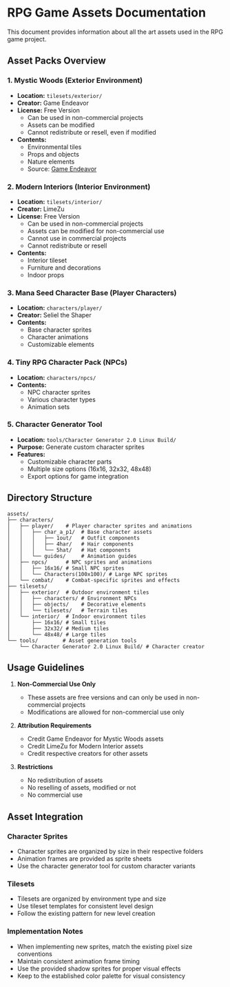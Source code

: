 # RPG Game Assets Documentation

This document provides information about all the art assets used in the RPG game project.

## Asset Packs Overview

### 1. Mystic Woods (Exterior Environment)
- **Location:** `tilesets/exterior/`
- **Creator:** Game Endeavor
- **License:** Free Version
  - Can be used in non-commercial projects
  - Assets can be modified
  - Cannot redistribute or resell, even if modified
- **Contents:**
  - Environmental tiles
  - Props and objects
  - Nature elements
  - Source: [Game Endeavor](https://twitter.com/GameEndeavor)

### 2. Modern Interiors (Interior Environment)
- **Location:** `tilesets/interior/`
- **Creator:** LimeZu
- **License:** Free Version
  - Can be used in non-commercial projects
  - Assets can be modified for non-commercial use
  - Cannot use in commercial projects
  - Cannot redistribute or resell
- **Contents:**
  - Interior tileset
  - Furniture and decorations
  - Indoor props

### 3. Mana Seed Character Base (Player Characters)
- **Location:** `characters/player/`
- **Creator:** Seliel the Shaper
- **Contents:**
  - Base character sprites
  - Character animations
  - Customizable elements

### 4. Tiny RPG Character Pack (NPCs)
- **Location:** `characters/npcs/`
- **Contents:**
  - NPC character sprites
  - Various character types
  - Animation sets

### 5. Character Generator Tool
- **Location:** `tools/Character Generator 2.0 Linux Build/`
- **Purpose:** Generate custom character sprites
- **Features:**
  - Customizable character parts
  - Multiple size options (16x16, 32x32, 48x48)
  - Export options for game integration

## Directory Structure
```
assets/
├── characters/
│   ├── player/    # Player character sprites and animations
│   │   ├── char_a_p1/  # Base character assets
│   │   │   ├── 1out/   # Outfit components
│   │   │   ├── 4har/   # Hair components
│   │   │   └── 5hat/   # Hat components
│   │   └── guides/     # Animation guides
│   ├── npcs/      # NPC sprites and animations
│   │   ├── 16x16/ # Small NPC sprites
│   │   └── Characters(100x100)/ # Large NPC sprites
│   └── combat/    # Combat-specific sprites and effects
├── tilesets/
│   ├── exterior/  # Outdoor environment tiles
│   │   ├── characters/ # Environment NPCs
│   │   ├── objects/    # Decorative elements
│   │   └── tilesets/   # Terrain tiles
│   └── interior/  # Indoor environment tiles
│       ├── 16x16/ # Small tiles
│       ├── 32x32/ # Medium tiles
│       └── 48x48/ # Large tiles
└── tools/        # Asset generation tools
    └── Character Generator 2.0 Linux Build/ # Character creator
```

## Usage Guidelines

1. **Non-Commercial Use Only**
   - These assets are free versions and can only be used in non-commercial projects
   - Modifications are allowed for non-commercial use only

2. **Attribution Requirements**
   - Credit Game Endeavor for Mystic Woods assets
   - Credit LimeZu for Modern Interior assets
   - Credit respective creators for other assets

3. **Restrictions**
   - No redistribution of assets
   - No reselling of assets, modified or not
   - No commercial use

## Asset Integration

### Character Sprites
- Character sprites are organized by size in their respective folders
- Animation frames are provided as sprite sheets
- Use the character generator tool for custom character variants

### Tilesets
- Tilesets are organized by environment type and size
- Use tileset templates for consistent level design
- Follow the existing pattern for new level creation

### Implementation Notes
- When implementing new sprites, match the existing pixel size conventions
- Maintain consistent animation frame timing 
- Use the provided shadow sprites for proper visual effects
- Keep to the established color palette for visual consistency 
